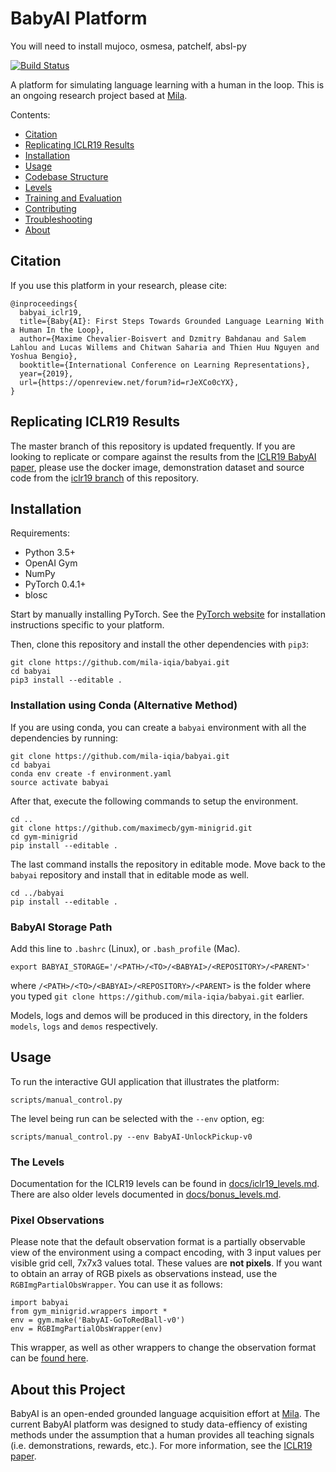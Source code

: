 # BabyAI Platform

You will need to install mujoco, osmesa, patchelf, absl-py


[![Build Status](https://travis-ci.org/mila-iqia/babyai.svg?branch=master)](https://travis-ci.org/mila-iqia/babyai)

A platform for simulating language learning with a human in the loop. This is an ongoing research project based at [Mila](https://mila.quebec/en/).

Contents:
- [Citation](#citation)
- [Replicating ICLR19 Results](#replicating-iclr19-results)
- [Installation](#installation)
- [Usage](#usage)
- [Codebase Structure](docs/codebase.md)
- [Levels](#the-levels)
- [Training and Evaluation](docs/train-eval.md)
- [Contributing](CONTRIBUTING.md)
- [Troubleshooting](docs/troubleshooting.md)
- [About](#about-this-project)

## Citation
If you use this platform in your research, please cite:

```
@inproceedings{
  babyai_iclr19,
  title={Baby{AI}: First Steps Towards Grounded Language Learning With a Human In the Loop},
  author={Maxime Chevalier-Boisvert and Dzmitry Bahdanau and Salem Lahlou and Lucas Willems and Chitwan Saharia and Thien Huu Nguyen and Yoshua Bengio},
  booktitle={International Conference on Learning Representations},
  year={2019},
  url={https://openreview.net/forum?id=rJeXCo0cYX},
}
```

## Replicating ICLR19 Results

The master branch of this repository is updated frequently. If you are looking to replicate or compare against the results from the [ICLR19 BabyAI paper](https://openreview.net/forum?id=rJeXCo0cYX), please use the docker image, demonstration dataset and source code from the [iclr19 branch](https://github.com/mila-iqia/babyai/tree/iclr19) of this repository.

## Installation

Requirements:
- Python 3.5+
- OpenAI Gym
- NumPy
- PyTorch 0.4.1+
- blosc

Start by manually installing PyTorch. See the [PyTorch website](http://pytorch.org/)
for installation instructions specific to your platform.

Then, clone this repository and install the other dependencies with `pip3`:

```
git clone https://github.com/mila-iqia/babyai.git
cd babyai
pip3 install --editable .
```

### Installation using Conda (Alternative Method)

If you are using conda, you can create a `babyai` environment with all the dependencies by running:

```
git clone https://github.com/mila-iqia/babyai.git
cd babyai
conda env create -f environment.yaml
source activate babyai
```

After that, execute the following commands to setup the environment.

```
cd ..
git clone https://github.com/maximecb/gym-minigrid.git
cd gym-minigrid
pip install --editable .
```

The last command installs the repository in editable mode. Move back to the `babyai` repository and install that in editable mode as well.

```
cd ../babyai
pip install --editable .
```

### BabyAI Storage Path

Add this line to `.bashrc` (Linux), or `.bash_profile` (Mac).

```
export BABYAI_STORAGE='/<PATH>/<TO>/<BABYAI>/<REPOSITORY>/<PARENT>'
```

where `/<PATH>/<TO>/<BABYAI>/<REPOSITORY>/<PARENT>` is the folder where you typed `git clone https://github.com/mila-iqia/babyai.git` earlier.

Models, logs and demos will be produced in this directory, in the folders `models`, `logs` and `demos` respectively.

## Usage

To run the interactive GUI application that illustrates the platform:

```
scripts/manual_control.py
```

The level being run can be selected with the `--env` option, eg:

```
scripts/manual_control.py --env BabyAI-UnlockPickup-v0
```

### The Levels

Documentation for the ICLR19 levels can be found in
[docs/iclr19_levels.md](docs/iclr19_levels.md).
There are also older levels documented in
[docs/bonus_levels.md](docs/bonus_levels.md).

### Pixel Observations

Please note that the default observation format is a partially observable view of the environment using a compact encoding, with 3 input values per visible grid cell, 7x7x3 values total. These values are **not pixels**. If you want to obtain an array of RGB pixels as observations instead, use the `RGBImgPartialObsWrapper`. You can use it as follows:

```
import babyai
from gym_minigrid.wrappers import *
env = gym.make('BabyAI-GoToRedBall-v0')
env = RGBImgPartialObsWrapper(env)
```

This wrapper, as well as other wrappers to change the observation format can be [found here](https://github.com/maximecb/gym-minigrid/blob/master/gym_minigrid/wrappers.py).

## About this Project

BabyAI is an open-ended grounded language acquisition effort at [Mila](https://mila.quebec/en/). The current BabyAI platform was designed to study data-effiency of existing methods under the assumption that a human provides all teaching signals
(i.e. demonstrations, rewards, etc.). For more information, see the [ICLR19 paper](https://openreview.net/forum?id=rJeXCo0cYX).
